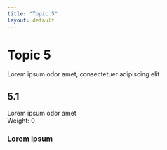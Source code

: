 ```yaml
---
title: "Topic 5"
layout: default
---
```


# Topic 5
Lorem ipsum odor amet, consectetuer adipiscing elit

## 5.1
Lorem ipsum odor amet  
Weight: 0


### Lorem ipsum 